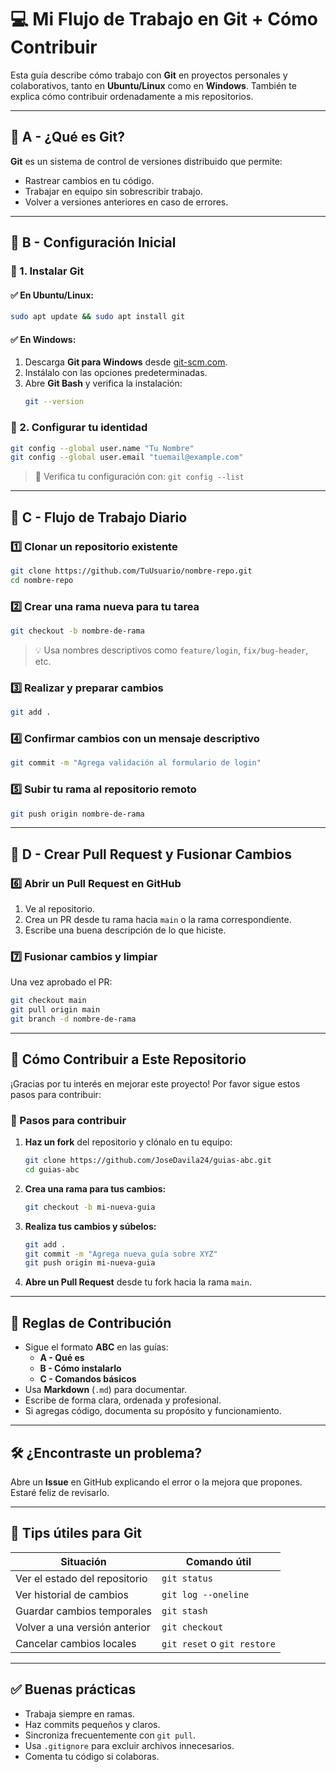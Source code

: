 # 💻 Mi Flujo de Trabajo en Git + Cómo Contribuir

Esta guía describe cómo trabajo con **Git** en proyectos personales y colaborativos, tanto en **Ubuntu/Linux** como en **Windows**. También te explica cómo contribuir ordenadamente a mis repositorios.

---

## 🔹 A - ¿Qué es Git?
**Git** es un sistema de control de versiones distribuido que permite:

- Rastrear cambios en tu código.
- Trabajar en equipo sin sobrescribir trabajo.
- Volver a versiones anteriores en caso de errores.

---

## 🔹 B - Configuración Inicial

### 📌 1. Instalar Git

#### ✅ En Ubuntu/Linux:
```bash
sudo apt update && sudo apt install git
```

#### ✅ En Windows:
1. Descarga **Git para Windows** desde [git-scm.com](https://git-scm.com/downloads).
2. Instálalo con las opciones predeterminadas.
3. Abre **Git Bash** y verifica la instalación:
   ```bash
   git --version
   ```

### 📌 2. Configurar tu identidad
```bash
git config --global user.name "Tu Nombre"
git config --global user.email "tuemail@example.com"
```

> 📝 Verifica tu configuración con: `git config --list`

---

## 🔹 C - Flujo de Trabajo Diario

### 1️⃣ Clonar un repositorio existente
```bash
git clone https://github.com/TuUsuario/nombre-repo.git
cd nombre-repo
```

### 2️⃣ Crear una rama nueva para tu tarea
```bash
git checkout -b nombre-de-rama
```

> 💡 Usa nombres descriptivos como `feature/login`, `fix/bug-header`, etc.

### 3️⃣ Realizar y preparar cambios
```bash
git add .
```

### 4️⃣ Confirmar cambios con un mensaje descriptivo
```bash
git commit -m "Agrega validación al formulario de login"
```

### 5️⃣ Subir tu rama al repositorio remoto
```bash
git push origin nombre-de-rama
```

---

## 🔄 D - Crear Pull Request y Fusionar Cambios

### 6️⃣ Abrir un Pull Request en GitHub
1. Ve al repositorio.
2. Crea un PR desde tu rama hacia `main` o la rama correspondiente.
3. Escribe una buena descripción de lo que hiciste.

### 7️⃣ Fusionar cambios y limpiar
Una vez aprobado el PR:
```bash
git checkout main
git pull origin main
git branch -d nombre-de-rama
```

---

## 🤝 Cómo Contribuir a Este Repositorio

¡Gracias por tu interés en mejorar este proyecto! Por favor sigue estos pasos para contribuir:

### 🚀 Pasos para contribuir

1. **Haz un fork** del repositorio y clónalo en tu equipo:
   ```bash
   git clone https://github.com/JoseDavila24/guias-abc.git
   cd guias-abc
   ```

2. **Crea una rama para tus cambios:**
   ```bash
   git checkout -b mi-nueva-guia
   ```

3. **Realiza tus cambios y súbelos:**
   ```bash
   git add .
   git commit -m "Agrega nueva guía sobre XYZ"
   git push origin mi-nueva-guia
   ```

4. **Abre un Pull Request** desde tu fork hacia la rama `main`.

---

## 📜 Reglas de Contribución

- Sigue el formato **ABC** en las guías:
  - **A - Qué es**
  - **B - Cómo instalarlo**
  - **C - Comandos básicos**
- Usa **Markdown** (`.md`) para documentar.
- Escribe de forma clara, ordenada y profesional.
- Si agregas código, documenta su propósito y funcionamiento.

---

## 🛠️ ¿Encontraste un problema?

Abre un **Issue** en GitHub explicando el error o la mejora que propones. Estaré feliz de revisarlo.

---

## 🔧 Tips útiles para Git

| Situación | Comando útil |
|----------|---------------|
| Ver el estado del repositorio | `git status` |
| Ver historial de cambios | `git log --oneline` |
| Guardar cambios temporales | `git stash` |
| Volver a una versión anterior | `git checkout` |
| Cancelar cambios locales | `git reset` o `git restore` |

---

## ✅ Buenas prácticas

- Trabaja siempre en ramas.
- Haz commits pequeños y claros.
- Sincroniza frecuentemente con `git pull`.
- Usa `.gitignore` para excluir archivos innecesarios.
- Comenta tu código si colaboras.
